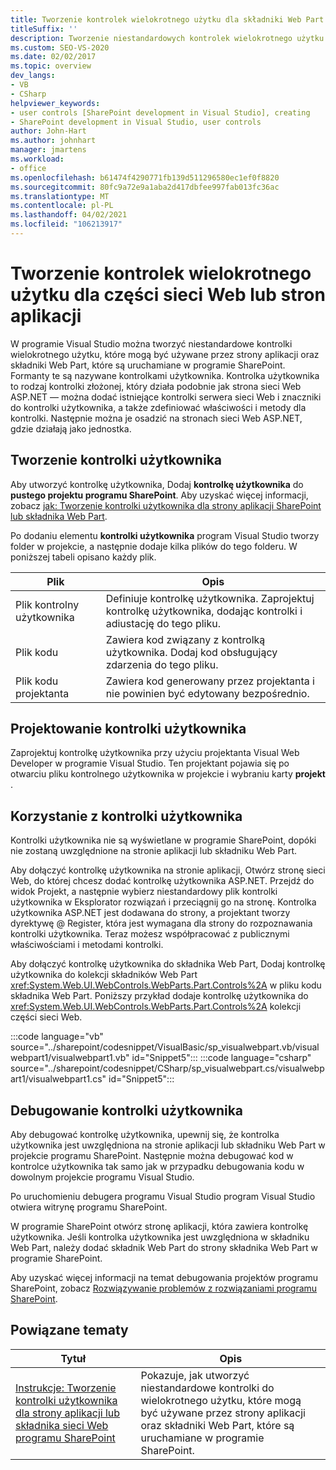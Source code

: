 ```yaml
---
title: Tworzenie kontrolek wielokrotnego użytku dla składniki Web Part lub stron aplikacji | Microsoft Docs
titleSuffix: ''
description: Tworzenie niestandardowych kontrolek wielokrotnego użytku (kontrolki użytkownika) w programie Visual Studio, które mogą być używane przez strony aplikacji i składniki Web Part, które są uruchamiane w programie SharePoint.
ms.custom: SEO-VS-2020
ms.date: 02/02/2017
ms.topic: overview
dev_langs:
- VB
- CSharp
helpviewer_keywords:
- user controls [SharePoint development in Visual Studio], creating
- SharePoint development in Visual Studio, user controls
author: John-Hart
ms.author: johnhart
manager: jmartens
ms.workload:
- office
ms.openlocfilehash: b61474f4290771fb139d511296580ec1ef0f8820
ms.sourcegitcommit: 80fc9a72e9a1aba2d417dbfee997fab013fc36ac
ms.translationtype: MT
ms.contentlocale: pl-PL
ms.lasthandoff: 04/02/2021
ms.locfileid: "106213917"
---
```

# <a name="create-reusable-controls-for-web-parts-or-application-pages"></a>Tworzenie kontrolek wielokrotnego użytku dla części sieci Web lub stron aplikacji
  W programie Visual Studio można tworzyć niestandardowe kontrolki wielokrotnego użytku, które mogą być używane przez strony aplikacji oraz składniki Web Part, które są uruchamiane w programie SharePoint. Formanty te są nazywane kontrolkami użytkownika. Kontrolka użytkownika to rodzaj kontrolki złożonej, który działa podobnie jak strona sieci Web ASP.NET — można dodać istniejące kontrolki serwera sieci Web i znaczniki do kontrolki użytkownika, a także zdefiniować właściwości i metody dla kontrolki. Następnie można je osadzić na stronach sieci Web ASP.NET, gdzie działają jako jednostka.

## <a name="create-a-user-control"></a>Tworzenie kontrolki użytkownika
 Aby utworzyć kontrolkę użytkownika, Dodaj **kontrolkę użytkownika** do **pustego projektu programu SharePoint**. Aby uzyskać więcej informacji, zobacz [jak: Tworzenie kontrolki użytkownika dla strony aplikacji SharePoint lub składnika Web Part](../sharepoint/how-to-create-a-user-control-for-a-sharepoint-application-page-or-web-part.md).

 Po dodaniu elementu **kontrolki użytkownika** program Visual Studio tworzy folder w projekcie, a następnie dodaje kilka plików do tego folderu. W poniższej tabeli opisano każdy plik.

|Plik|Opis|
|----------|-----------------|
|Plik kontrolny użytkownika|Definiuje kontrolkę użytkownika. Zaprojektuj kontrolkę użytkownika, dodając kontrolki i adiustację do tego pliku.|
|Plik kodu|Zawiera kod związany z kontrolką użytkownika. Dodaj kod obsługujący zdarzenia do tego pliku.|
|Plik kodu projektanta|Zawiera kod generowany przez projektanta i nie powinien być edytowany bezpośrednio.|

## <a name="design-the-user-control"></a>Projektowanie kontrolki użytkownika
 Zaprojektuj kontrolkę użytkownika przy użyciu projektanta Visual Web Developer w programie Visual Studio. Ten projektant pojawia się po otwarciu pliku kontrolnego użytkownika w projekcie i wybraniu karty **projekt** .

## <a name="consume-the-user-control"></a>Korzystanie z kontrolki użytkownika
 Kontrolki użytkownika nie są wyświetlane w programie SharePoint, dopóki nie zostaną uwzględnione na stronie aplikacji lub składniku Web Part.

 Aby dołączyć kontrolkę użytkownika na stronie aplikacji, Otwórz stronę sieci Web, do której chcesz dodać kontrolkę użytkownika ASP.NET. Przejdź do widok Projekt, a następnie wybierz niestandardowy plik kontrolki użytkownika w Eksplorator rozwiązań i przeciągnij go na stronę. Kontrolka użytkownika ASP.NET jest dodawana do strony, a projektant tworzy dyrektywę @ Register, która jest wymagana dla strony do rozpoznawania kontrolki użytkownika. Teraz możesz współpracować z publicznymi właściwościami i metodami kontrolki.

 Aby dołączyć kontrolkę użytkownika do składnika Web Part, Dodaj kontrolkę użytkownika do kolekcji składników Web Part <xref:System.Web.UI.WebControls.WebParts.Part.Controls%2A> w pliku kodu składnika Web Part. Poniższy przykład dodaje kontrolkę użytkownika do <xref:System.Web.UI.WebControls.WebParts.Part.Controls%2A> kolekcji części sieci Web.

 :::code language="vb" source="../sharepoint/codesnippet/VisualBasic/sp_visualwebpart.vb/visualwebpart1/visualwebpart1.vb" id="Snippet5":::
 :::code language="csharp" source="../sharepoint/codesnippet/CSharp/sp_visualwebpart.cs/visualwebpart1/visualwebpart1.cs" id="Snippet5":::

## <a name="debug-a-user-control"></a>Debugowanie kontrolki użytkownika
 Aby debugować kontrolkę użytkownika, upewnij się, że kontrolka użytkownika jest uwzględniona na stronie aplikacji lub składniku Web Part w projekcie programu SharePoint. Następnie można debugować kod w kontrolce użytkownika tak samo jak w przypadku debugowania kodu w dowolnym projekcie programu Visual Studio.

 Po uruchomieniu debugera programu Visual Studio program Visual Studio otwiera witrynę programu SharePoint.

 W programie SharePoint otwórz stronę aplikacji, która zawiera kontrolkę użytkownika. Jeśli kontrolka użytkownika jest uwzględniona w składniku Web Part, należy dodać składnik Web Part do strony składnika Web Part w programie SharePoint.

 Aby uzyskać więcej informacji na temat debugowania projektów programu SharePoint, zobacz [Rozwiązywanie problemów z rozwiązaniami programu SharePoint](../sharepoint/troubleshooting-sharepoint-solutions.md).

## <a name="related-topics"></a>Powiązane tematy

|Tytuł|Opis|
|-----------|-----------------|
|[Instrukcje: Tworzenie kontrolki użytkownika dla strony aplikacji lub składnika sieci Web programu SharePoint](../sharepoint/how-to-create-a-user-control-for-a-sharepoint-application-page-or-web-part.md)|Pokazuje, jak utworzyć niestandardowe kontrolki do wielokrotnego użytku, które mogą być używane przez strony aplikacji oraz składniki Web Part, które są uruchamiane w programie SharePoint.|
